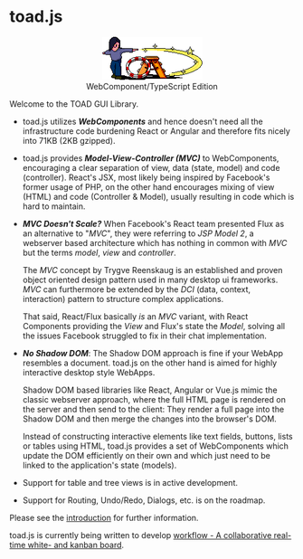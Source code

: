 # toad.js

<p align="center">
   <img src="toad.gif" alt="TOAD" /><br />
   WebComponent/TypeScript Edition
</p>

Welcome to the TOAD GUI Library.

* toad.js utilizes ***WebComponents*** and hence doesn't need all the infrastructure code burdening
  React or Angular and therefore fits nicely into 71KB (2KB gzipped).

* toad.js provides ***Model-View-Controller (MVC)*** to WebComponents, encouraging a clear
  separation of view, data (state, model) and code (controller). React's JSX, most likely
  being inspired by Facebook's former usage of PHP, on the other hand encourages mixing of
  view (HTML) and code (Controller & Model), usually resulting in code which is hard to maintain.

* ***MVC Doesn't Scale?*** When Facebook's React team presented Flux as an alternative to "*MVC*",
  they were referring to *JSP Model 2*, a webserver based architecture which has nothing in
  common with *MVC* but the terms _model_, _view_ and _controller_.
  
  The *MVC* concept by
  Trygve Reenskaug is an established and proven object oriented design pattern used in
  many desktop ui frameworks. *MVC* can furthermore be extended by the *DCI*
  (data, context, interaction) pattern to structure complex applications.

  That said, React/Flux basically *is* an *MVC* variant, with React Components providing
  the *View* and Flux's state the *Model*, solving all the issues Facebook struggled to
  fix in their chat implementation.

* ***No Shadow DOM***: The Shadow DOM approach is fine if your WebApp resembles a document.
  toad.js on the other hand is aimed for highly interactive desktop style WebApps.

  Shadow DOM based libraries like React, Angular or Vue.js mimic the classic webserver
  approach, where the full HTML page is rendered on the server and then send to the client:
  They render a full page into the Shadow DOM and then merge the changes into the browser's DOM.

  Instead of constructing interactive elements like text fields, buttons, lists or tables
  using HTML, toad.js provides a set of WebComponents which update the DOM efficiently on
  their own and which just need to be linked to the application's state (models).

* Support for table and tree views is in active development.

* Support for Routing, Undo/Redo, Dialogs, etc. is on the roadmap.

Please see the <a href="https://markandre13.github.io/toad-demo/">introduction</a> for further
information.

toad.js is currently being written to develop <a href="https://github.com/markandre13/workflow">workflow - A collaborative real-time white- and kanban board</a>.
